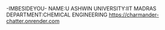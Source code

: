 -IMBESIDEYOU-
NAME:U ASHWIN
UNIVERSITY:IIT MADRAS
DEPARTMENT:CHEMICAL ENGINEERING
https://charmander-chatter.onrender.com
